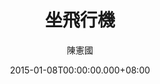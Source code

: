 ---
issue: 104
title: 坐飛行機
author: 陳憲國
date: 2015-01-08T00:00:00.000+08:00
topic: 新知
difficulty: 1
wikidata: Q98095454
wikidata_link: https://www.wikidata.org/wiki/Q98095454
---